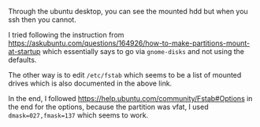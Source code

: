 Through the ubuntu desktop, you can see the mounted hdd but when you ssh then you cannot.

I tried following the instruction from https://askubuntu.com/questions/164926/how-to-make-partitions-mount-at-startup which essentially says to go via `gnome-disks` and not using the defaults.

The other way is to edit `/etc/fstab` which seems to be a list of mounted drives which is also documented in the above link.

In the end, I followed https://help.ubuntu.com/community/Fstab#Options in the end for the options, because the partition was vfat, I used `dmask=027,fmask=137` which seems to work.